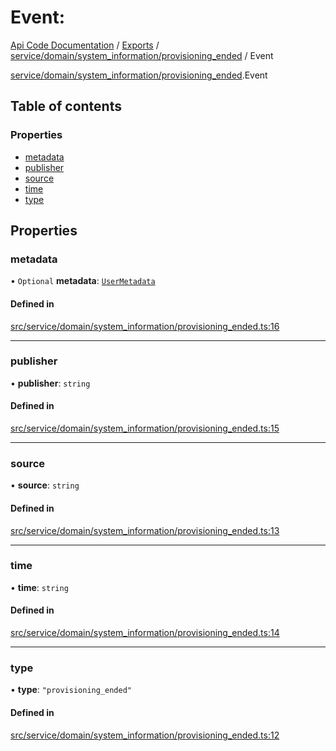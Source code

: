 # Event: 
 
[Api Code Documentation](../README.md) / [Exports](../modules.md) / [service/domain/system\_information/provisioning\_ended](../modules/service_domain_system_information_provisioning_ended.md) / Event

[service/domain/system\_information/provisioning\_ended](../modules/service_domain_system_information_provisioning_ended.md).Event

## Table of contents

### Properties

- [metadata](service_domain_system_information_provisioning_ended.Event.md#metadata)
- [publisher](service_domain_system_information_provisioning_ended.Event.md#publisher)
- [source](service_domain_system_information_provisioning_ended.Event.md#source)
- [time](service_domain_system_information_provisioning_ended.Event.md#time)
- [type](service_domain_system_information_provisioning_ended.Event.md#type)

## Properties

### metadata

• `Optional` **metadata**: [`UserMetadata`](../modules/service_domain_metadata.md#usermetadata)

#### Defined in

[src/service/domain/system_information/provisioning_ended.ts:16](https://github.com/openkfw/TruBudget/blob/2e43ea7/api/src/service/domain/system_information/provisioning_ended.ts#L16)

___

### publisher

• **publisher**: `string`

#### Defined in

[src/service/domain/system_information/provisioning_ended.ts:15](https://github.com/openkfw/TruBudget/blob/2e43ea7/api/src/service/domain/system_information/provisioning_ended.ts#L15)

___

### source

• **source**: `string`

#### Defined in

[src/service/domain/system_information/provisioning_ended.ts:13](https://github.com/openkfw/TruBudget/blob/2e43ea7/api/src/service/domain/system_information/provisioning_ended.ts#L13)

___

### time

• **time**: `string`

#### Defined in

[src/service/domain/system_information/provisioning_ended.ts:14](https://github.com/openkfw/TruBudget/blob/2e43ea7/api/src/service/domain/system_information/provisioning_ended.ts#L14)

___

### type

• **type**: ``"provisioning_ended"``

#### Defined in

[src/service/domain/system_information/provisioning_ended.ts:12](https://github.com/openkfw/TruBudget/blob/2e43ea7/api/src/service/domain/system_information/provisioning_ended.ts#L12)
